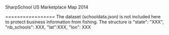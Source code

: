 SharpSchool US Marketplace Map 2014

[screenshot]: https://raw.githubusercontent.com/syntaxlogofree/SharpSchoolUS2014/master/screenshot.jpg


=================
The dataset (schooldata.json) is not included here to protect business information from fishing. 
The structure is "state": "XXX", "nb_schools": XXX, "lat":XXX, "lon": XXX 

